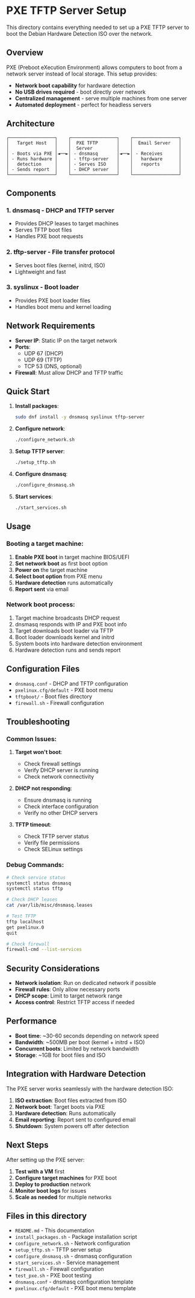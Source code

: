 # PXE TFTP Server Setup

This directory contains everything needed to set up a PXE TFTP server to boot the Debian Hardware Detection ISO over the network.

## Overview

PXE (Preboot eXecution Environment) allows computers to boot from a network server instead of local storage. This setup provides:

- **Network boot capability** for hardware detection
- **No USB drives required** - boot directly over network
- **Centralized management** - serve multiple machines from one server
- **Automated deployment** - perfect for headless servers

## Architecture

```
┌─────────────────┐    ┌─────────────────┐    ┌─────────────────┐
│   Target Host   │    │  PXE TFTP       │    │  Email Server   │
│                 │    │  Server         │    │                 │
│ - Boots via PXE │◄──►│ - dnsmasq       │◄──►│ - Receives      │
│ - Runs hardware │    │ - tftp-server   │    │   hardware      │
│   detection     │    │ - Serves ISO    │    │   reports       │
│ - Sends report  │    │ - DHCP server   │    │                 │
└─────────────────┘    └─────────────────┘    └─────────────────┘
```

## Components

### 1. **dnsmasq** - DHCP and TFTP server
- Provides DHCP leases to target machines
- Serves TFTP boot files
- Handles PXE boot requests

### 2. **tftp-server** - File transfer protocol
- Serves boot files (kernel, initrd, ISO)
- Lightweight and fast

### 3. **syslinux** - Boot loader
- Provides PXE boot loader files
- Handles boot menu and kernel loading

## Network Requirements

- **Server IP**: Static IP on the target network
- **Ports**: 
  - UDP 67 (DHCP)
  - UDP 69 (TFTP)
  - TCP 53 (DNS, optional)
- **Firewall**: Must allow DHCP and TFTP traffic

## Quick Start

1. **Install packages**:
   ```bash
   sudo dnf install -y dnsmasq syslinux tftp-server
   ```

2. **Configure network**:
   ```bash
   ./configure_network.sh
   ```

3. **Setup TFTP server**:
   ```bash
   ./setup_tftp.sh
   ```

4. **Configure dnsmasq**:
   ```bash
   ./configure_dnsmasq.sh
   ```

5. **Start services**:
   ```bash
   ./start_services.sh
   ```

## Usage

### Booting a target machine:

1. **Enable PXE boot** in target machine BIOS/UEFI
2. **Set network boot** as first boot option
3. **Power on** the target machine
4. **Select boot option** from PXE menu
5. **Hardware detection** runs automatically
6. **Report sent** via email

### Network boot process:

1. Target machine broadcasts DHCP request
2. dnsmasq responds with IP and PXE boot info
3. Target downloads boot loader via TFTP
4. Boot loader downloads kernel and initrd
5. System boots into hardware detection environment
6. Hardware detection runs and sends report

## Configuration Files

- `dnsmasq.conf` - DHCP and TFTP configuration
- `pxelinux.cfg/default` - PXE boot menu
- `tftpboot/` - Boot files directory
- `firewall.sh` - Firewall configuration

## Troubleshooting

### Common Issues:

1. **Target won't boot**:
   - Check firewall settings
   - Verify DHCP server is running
   - Check network connectivity

2. **DHCP not responding**:
   - Ensure dnsmasq is running
   - Check interface configuration
   - Verify no other DHCP servers

3. **TFTP timeout**:
   - Check TFTP server status
   - Verify file permissions
   - Check SELinux settings

### Debug Commands:

```bash
# Check service status
systemctl status dnsmasq
systemctl status tftp

# Check DHCP leases
cat /var/lib/misc/dnsmasq.leases

# Test TFTP
tftp localhost
get pxelinux.0
quit

# Check firewall
firewall-cmd --list-services
```

## Security Considerations

- **Network isolation**: Run on dedicated network if possible
- **Firewall rules**: Only allow necessary ports
- **DHCP scope**: Limit to target network range
- **Access control**: Restrict TFTP access if needed

## Performance

- **Boot time**: ~30-60 seconds depending on network speed
- **Bandwidth**: ~500MB per boot (kernel + initrd + ISO)
- **Concurrent boots**: Limited by network bandwidth
- **Storage**: ~1GB for boot files and ISO

## Integration with Hardware Detection

The PXE server works seamlessly with the hardware detection ISO:

1. **ISO extraction**: Boot files extracted from ISO
2. **Network boot**: Target boots via PXE
3. **Hardware detection**: Runs automatically
4. **Email reporting**: Report sent to configured email
5. **Shutdown**: System powers off after detection

## Next Steps

After setting up the PXE server:

1. **Test with a VM** first
2. **Configure target machines** for PXE boot
3. **Deploy to production** network
4. **Monitor boot logs** for issues
5. **Scale as needed** for multiple networks

## Files in this directory

- `README.md` - This documentation
- `install_packages.sh` - Package installation script
- `configure_network.sh` - Network configuration
- `setup_tftp.sh` - TFTP server setup
- `configure_dnsmasq.sh` - dnsmasq configuration
- `start_services.sh` - Service management
- `firewall.sh` - Firewall configuration
- `test_pxe.sh` - PXE boot testing
- `dnsmasq.conf` - dnsmasq configuration template
- `pxelinux.cfg/default` - PXE boot menu template 